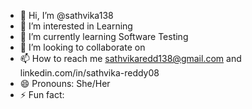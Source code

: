 - 👋 Hi, I’m @sathvika138
- 👀 I’m interested in Learning 
- 🌱 I’m currently learning Software Testing
- 💞️ I’m looking to collaborate on 
- 📫 How to reach me sathvikaredd138@gmail.com and linkedin.com/in/sathvika-reddy08
- 😄 Pronouns: She/Her
- ⚡ Fun fact: 

<!---
sathvika138/sathvika138 is a ✨ special ✨ repository because its `README.md` (this file) appears on your GitHub profile.
You can click the Preview link to take a look at your changes.
--->
